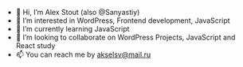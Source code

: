 - 👋 Hi, I’m Alex Stout (also @Sanyastiy)
- 👀 I’m interested in WordPress, Frontend development, JavaScript 
- 🌱 I’m currently learning JavaScript
- 💞️ I’m looking to collaborate on  WordPress Projects, JavaScript and React study
- 📫 You can reach me by akselsv@mail.ru
